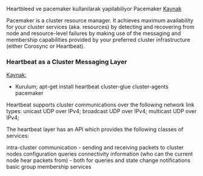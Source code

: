 Heartbleed ve pacemaker kullanilarak yapilabiliyor
Pacemaker 
[Kaynak](http://clusterlabs.org/doc/en-US/Pacemaker/1.1-pcs/html-single/Clusters_from_Scratch/index.html)

Pacemaker is a cluster resource manager.
It achieves maximum availability for your cluster services (aka. resources) by
detecting and recovering from node and resource-level failures by making use of
the messaging and membership capabilities provided by your preferred cluster
infrastructure (either Corosync or Heartbeat).

### Heartbeat as a Cluster Messaging Layer
[Kaynak:](http://www.linux-ha.org/doc/users-guide/users-guide.html)
* Kurulum;
apt-get install heartbeat cluster-glue cluster-agents pacemaker

Heartbeat supports cluster communications over the following network link
types:
unicast UDP over IPv4;
broadcast UDP over IPv4;
multicast UDP over IPv4;

The heartbeat layer has an API which provides the following classes of
services:

intra-cluster communication - sending and receiving packets to cluster nodes
configuration queries
connectivity information (who can the current node hear packets from) - both
for queries and state change notifications
basic group membership services


